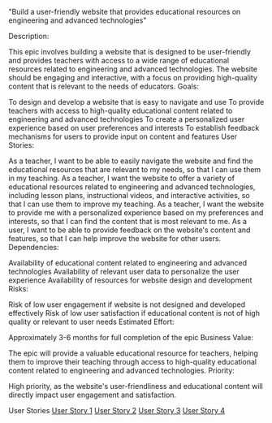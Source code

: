 "Build a user-friendly website that provides educational resources on engineering and advanced technologies"

Description:

This epic involves building a website that is designed to be user-friendly and provides teachers with access to a wide range of educational resources related to engineering and advanced technologies. The website should be engaging and interactive, with a focus on providing high-quality content that is relevant to the needs of educators.
Goals:

To design and develop a website that is easy to navigate and use
To provide teachers with access to high-quality educational content related to engineering and advanced technologies
To create a personalized user experience based on user preferences and interests
To establish feedback mechanisms for users to provide input on content and features
User Stories:

As a teacher, I want to be able to easily navigate the website and find the educational resources that are relevant to my needs, so that I can use them in my teaching.
As a teacher, I want the website to offer a variety of educational resources related to engineering and advanced technologies, including lesson plans, instructional videos, and interactive activities, so that I can use them to improve my teaching.
As a teacher, I want the website to provide me with a personalized experience based on my preferences and interests, so that I can find the content that is most relevant to me.
As a user, I want to be able to provide feedback on the website's content and features, so that I can help improve the website for other users.
Dependencies:

Availability of educational content related to engineering and advanced technologies
Availability of relevant user data to personalize the user experience
Availability of resources for website design and development
Risks:

Risk of low user engagement if website is not designed and developed effectively
Risk of low user satisfaction if educational content is not of high quality or relevant to user needs
Estimated Effort:

Approximately 3-6 months for full completion of the epic
Business Value:

The epic will provide a valuable educational resource for teachers, helping them to improve their teaching through access to high-quality educational content related to engineering and advanced technologies.
Priority:

High priority, as the website's user-friendliness and educational content will directly impact user engagement and satisfaction.

User Stories
[User Story 1](user-stories/build_story1.md)
[User Story 2](user-stories/build_story2.md)
[User Story 3](user-stories/build_story3.md)
[User Story 4](user-stories/build_story4.md)